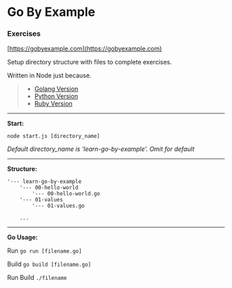 # Go By Example

### Exercises

[https://gobyexample.com](https://gobyexample.com)


Setup directory structure with files to complete exercises.

Written in Node just because.

>- [Golang Version](https://github.com/odran037/learn-go-by-example/tree/master)
>- [Python Version](https://github.com/odran037/learn-go-by-example/tree/python)
>- [Ruby Version](https://github.com/odran037/learn-go-by-example/tree/ruby)

---

**Start:**

`node start.js [directory_name]`

*Default directory_name is 'learn-go-by-example'. Omit for default*

---

**Structure:**

```
'--- learn-go-by-example
    '--- 00-hello-world
        '--- 00-hello-world.go
    '--- 01-values
        '--- 01-values.go

    ...

```

---

**Go Usage:**

Run
`go run [filename.go]`

Build
`go build [filename.go]`

Run Build
`./filename`
